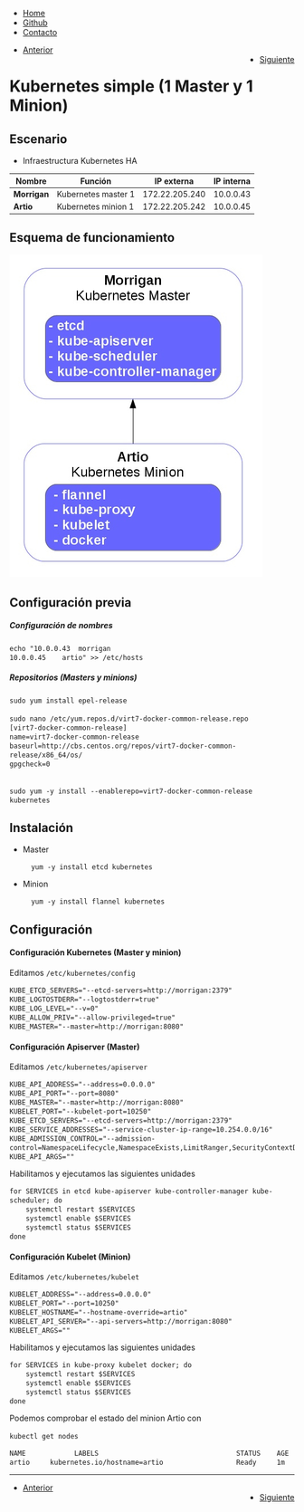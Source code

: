 <div id="header"> 
 <ul>
  <li><a class="active" href="1-Portada.md">Home</a></li>
  <li><a class="bar" href="https://github.com/Tedezed/Celtic-Kubernetes">Github</a></li>
  <li style="float:bottom"><a class="bar" href="Contacto.md">Contacto</a></li>
</ul>
</div>
<div id="control"> 
 <ul>
  <li><a class="next" href="1-Portada.md">Anterior</a></li>
  <li style="float:right"><a class="next" href="3-Kube_HA_pcs.md">Siguiente</a></li>
</ul>
</div>

Kubernetes simple (1 Master y 1 Minion)
=======================================

<div id='simple-escenario'/>

Escenario
---------

* Infraestructura Kubernetes HA

| Nombre 			| Función 				| IP externa		| IP interna	|
|-------------------|-----------------------|-------------------|---------------|
| **Morrigan**		| Kubernetes master 1	| 172.22.205.240	| 10.0.0.43 	|
| **Artio**			| Kubernetes minion 1	| 172.22.205.242	| 10.0.0.45 	|

Esquema de funcionamiento
-------------------------

![Simple](Imagenes/topo0.jpg)

<div id='simple-previo'/>

Configuración previa
--------------------

##### Configuración de nombres

	echo "10.0.0.43	 morrigan
	10.0.0.45	 artio" >> /etc/hosts


##### Repositorios (Masters y minions)
	
	sudo yum install epel-release

	sudo nano /etc/yum.repos.d/virt7-docker-common-release.repo
	[virt7-docker-common-release]
	name=virt7-docker-common-release
	baseurl=http://cbs.centos.org/repos/virt7-docker-common-release/x86_64/os/
	gpgcheck=0


	sudo yum -y install --enablerepo=virt7-docker-common-release kubernetes

<div id='simple-instalacion'/>

Instalación
-----------

* Master

		yum -y install etcd kubernetes

* Minion
		
		yum -y install flannel kubernetes

<div id='simple-configuracion'/>

Configuración
-------------

<div id='simple-conf-kubernetes'/>

#### Configuración Kubernetes (Master y minion)

Editamos `/etc/kubernetes/config`

	KUBE_ETCD_SERVERS="--etcd-servers=http://morrigan:2379"
	KUBE_LOGTOSTDERR="--logtostderr=true"
	KUBE_LOG_LEVEL="--v=0"
	KUBE_ALLOW_PRIV="--allow-privileged=true"
	KUBE_MASTER="--master=http://morrigan:8080"

<div id='simple-apiserver'/>

#### Configuración Apiserver (Master)

Editamos `/etc/kubernetes/apiserver`

	KUBE_API_ADDRESS="--address=0.0.0.0"
	KUBE_API_PORT="--port=8080"
	KUBE_MASTER="--master=http://morrigan:8080"
	KUBELET_PORT="--kubelet-port=10250"
	KUBE_ETCD_SERVERS="--etcd-servers=http://morrigan:2379"
	KUBE_SERVICE_ADDRESSES="--service-cluster-ip-range=10.254.0.0/16"
	KUBE_ADMISSION_CONTROL="--admission-control=NamespaceLifecycle,NamespaceExists,LimitRanger,SecurityContextDeny,ServiceAccount,ResourceQuota"
	KUBE_API_ARGS=""

Habilitamos y ejecutamos las siguientes unidades

	for SERVICES in etcd kube-apiserver kube-controller-manager kube-scheduler; do 
		systemctl restart $SERVICES
		systemctl enable $SERVICES
		systemctl status $SERVICES 
	done

<div id='simple-kubelet'/>

#### Configuración Kubelet (Minion)

Editamos `/etc/kubernetes/kubelet`

	KUBELET_ADDRESS="--address=0.0.0.0"
	KUBELET_PORT="--port=10250"
	KUBELET_HOSTNAME="--hostname-override=artio"
	KUBELET_API_SERVER="--api-servers=http://morrigan:8080"
	KUBELET_ARGS=""

Habilitamos y ejecutamos las siguientes unidades

	for SERVICES in kube-proxy kubelet docker; do 
	    systemctl restart $SERVICES
	    systemctl enable $SERVICES
	    systemctl status $SERVICES 
	done

Podemos comprobar el estado del minion Artio con

`kubectl get nodes`

	NAME            LABELS                                  STATUS    AGE
	artio 	  kubernetes.io/hostname=artio  				Ready     1m

---------------------------------

<div id="control"> 
 <ul>
  <li><a class="next" href="1-Portada.md">Anterior</a></li>
  <li style="float:right"><a class="next" href="3-Kube_HA_pcs.md">Siguiente</a></li>
</ul>
</div>
